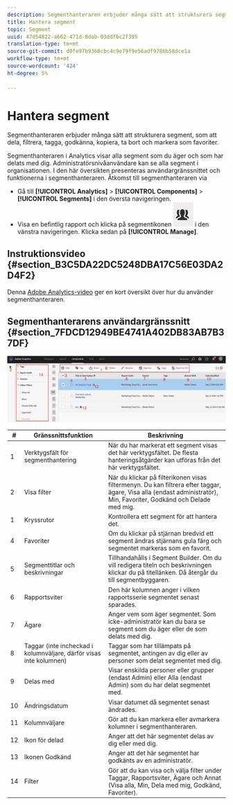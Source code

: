 ```yaml
---
description: Segmenthanteraren erbjuder många sätt att strukturera segment, som att dela, filtrera, tagga, godkänna, kopiera, ta bort och markera som favoriter.
title: Hantera segment
topic: Segment
uuid: 47d54822-a662-471d-8dab-03ddf6c2f395
translation-type: tm+mt
source-git-commit: d0fe97b9368cbc4c9e79f9e56adf9786b58dce1a
workflow-type: tm+mt
source-wordcount: '424'
ht-degree: 5%

---
```



# Hantera segment

Segmenthanteraren erbjuder många sätt att strukturera segment, som att dela, filtrera, tagga, godkänna, kopiera, ta bort och markera som favoriter.

Segmenthanteraren i Analytics visar alla segment som du äger och som har delats med dig. Administratörsnivåanvändare kan se alla segment i organisationen. I den här översikten presenteras användargränssnittet och funktionerna i segmenthanteraren. Åtkomst till segmenthanteraren via

* Gå till **[!UICONTROL Analytics]** > **[!UICONTROL Components]** > **[!UICONTROL Segments]** i den översta navigeringen.
* Visa en befintlig rapport och klicka på segmentikonen ![](assets/segment_icon.png) i den vänstra navigeringen. Klicka sedan på **[!UICONTROL Manage]**.

## Instruktionsvideo {#section_B3C5DA22DC5248DBA17C56E03DA2D4F2}

Denna [Adobe Analytics-video](https://docs.adobe.com/content/help/en/analytics-learn/tutorials/components/segmentation/segment-management-and-sharing.html) ger en kort översikt över hur du använder segmenthanteraren.

## Segmenthanterarens användargränssnitt {#section_7FDCD12949BE4741A402DB83AB7B37DF}

![](assets/segment_manager_ui.png)

| # | Gränssnittsfunktion | Beskrivning |
|---|---|---|
| 1 | Verktygsfält för segmenthantering | När du har markerat ett segment visas det här verktygsfältet. De flesta hanteringsåtgärder kan utföras från det här verktygsfältet. |
| 2 | Visa filter | När du klickar på filterikonen visas filtermenyn. Du kan filtrera efter taggar, ägare, Visa alla (endast administratör), Min, Favoriter, Godkänd och Delade med mig. |
| 1 | Kryssrutor | Kontrollera ett segment för att hantera det. |
| 4 | Favoriter | Om du klickar på stjärnan bredvid ett segment ändras stjärnans gula färg och segmentet markeras som en favorit. |
| 5 | Segmenttitlar och beskrivningar | Tillhandahålls i Segment Builder. Om du vill redigera titeln och beskrivningen klickar du på titellänken. Då återgår du till segmentbyggaren. |
| 6 | Rapportsviter | Den här kolumnen anger i vilken rapportsserie segmentet senast sparades. |
| 7 | Ägare | Anger vem som äger segmentet. Som icke-administratör kan du bara se segment som du äger eller de som delats med dig. |
| 8 | Taggar (inte incheckad i kolumnväljare, därför visas inte kolumnen) | Taggar som har tillämpats på segmentet, antingen av dig eller av personer som delat segmentet med dig. |
| 9 | Delas med | Visar enskilda personer eller grupper (endast Admin) eller Alla (endast Admin) som du har delat segmentet med. |
| 10 | Ändringsdatum | Visar datumet då segmentet senast ändrades. |
| 11 | Kolumnväljare | Gör att du kan markera eller avmarkera kolumner i segmenthanteraren. |
| 12 | Ikon för delad | Anger att det här segmentet delas av dig eller med dig. |
| 13 | Ikonen Godkänd | Anger att det här segmentet har godkänts av en administratör. |
| 14 | Filter | Gör att du kan visa och välja filter under Taggar, Rapportsviter, Ägare och Annat (Visa alla, Min, Dela med mig, Godkänd, Favoriter). |

